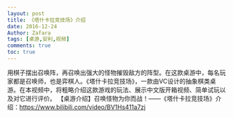 ```yaml
---
layout: post
title: 《塔什卡拉竞技场》介绍
date: 2016-12-24
Author: Zafara
tags: [桌游,安利,视频]
comments: true
toc: true
---
```

用棋子摆出召唤阵，再召唤出强大的怪物摧毁敌方的阵型。在这款桌游中，每名玩家都是召唤师，也是弈棋人。《塔什卡拉竞技场》，一款由VC设计的抽象棋类桌游。在本视频中，将粗略介绍这款游戏的玩法、展示中文版开箱视频、简单试玩以及对它进行评价。
【桌游介绍】召唤怪物为你而战！——《塔什卡拉竞技场》介绍：<https://www.bilibili.com/video/BV1Hs411a7zj>

